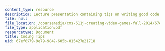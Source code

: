```yaml
---
content_type: resource
description: Lecture presentation containing tips on writing good code.
file: null
file_location: /coursemedia/cms-611j-creating-video-games-fall-2014/67ef05799e799842605b015427e21718_MITCMS_611JF14_Coding_Tips.pdf
file_type: application/pdf
resourcetype: Document
title: Coding Tips
uid: 67ef0579-9e79-9842-605b-015427e21718
---
```

